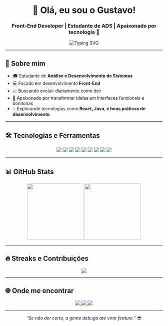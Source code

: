 <h1 align="center">👋 Olá, eu sou o Gustavo!</h1>
<h3 align="center">Front-End Developer | Estudante de ADS | Apaixonado por tecnologia 🚀</h3>

<p align="center">
  <img src="https://readme-typing-svg.demolab.com?font=Fira+Code&weight=500&size=22&pause=1000&center=true&vCenter=true&width=500&lines=Front-End+Developer;Estudante+de+ADS;Apaixonado+por+c%C3%B3digo+e+inova%C3%A7%C3%A3o;Sempre+aprendendo+e+evoluindo" alt="Typing SVG" />
</p>

---

## 🚀 Sobre mim

- 🎓 Estudante de **Análise e Desenvolvimento de Sistemas**
- 💻 Focado em desenvolvimento **Front-End**
- 📈 Buscando evoluir diariamente como dev
- 🎯 Apaixonado por transformar ideias em interfaces funcionais e bonitonas
- 💡 Explorando tecnologias como **React, Java, e boas práticas de desenvolvimento**

---

## 🛠️ Tecnologias e Ferramentas

<p align="center">
  <img src="https://img.shields.io/badge/Java-007396?style=for-the-badge&logo=java&logoColor=white"/>
  <img src="https://img.shields.io/badge/JavaScript-F7DF1E?style=for-the-badge&logo=javascript&logoColor=black"/>
  <img src="https://img.shields.io/badge/HTML5-E34F26?style=for-the-badge&logo=html5&logoColor=white"/>
  <img src="https://img.shields.io/badge/CSS3-1572B6?style=for-the-badge&logo=css3&logoColor=white"/>
  <img src="https://img.shields.io/badge/React-20232A?style=for-the-badge&logo=react&logoColor=61DAFB"/>
  <img src="https://img.shields.io/badge/TailwindCSS-06B6D4?style=for-the-badge&logo=tailwindcss&logoColor=white"/>
  <img src="https://img.shields.io/badge/Git-F05032?style=for-the-badge&logo=git&logoColor=white"/>
  <img src="https://img.shields.io/badge/GitHub-181717?style=for-the-badge&logo=github&logoColor=white"/>
  <img src="https://img.shields.io/badge/Figma-F24E1E?style=for-the-badge&logo=figma&logoColor=white"/>
</p>

---

## 📊 GitHub Stats

<p align="center">
  <img height="180em" src="https://github-readme-stats.vercel.app/api?username=GstvLuiz&show_icons=true&theme=radical&include_all_commits=true&count_private=true"/>
  <img height="180em" src="https://github-readme-stats.vercel.app/api/top-langs/?username=GstvLuiz&layout=compact&langs_count=7&theme=radical"/>
</p>

---

## 🔥 Streaks e Contribuições

<p align="center">
  <img src="https://streak-stats.demolab.com?user=GstvLuiz&theme=radical&hide_border=false"/>
</p>

---

## 🌐 Onde me encontrar

<p align="center">
  <a href="https://www.linkedin.com/in/luiz-gustavo-silva-pinheiro-4b659a20a/" target="_blank">
    <img src="https://img.shields.io/badge/LinkedIn-0A66C2?style=for-the-badge&logo=linkedin&logoColor=white"/>
  </a>
  <a href="mailto:gstvluiz40@gmail.com" target="_blank">
    <img src="https://img.shields.io/badge/Gmail-D14836?style=for-the-badge&logo=gmail&logoColor=white"/>
  </a>
  <a href="https://gstv-luiz-portfolio.vercel.app/" target="_blank">
    <img src="https://img.shields.io/badge/Portf%C3%B3lio-000?style=for-the-badge&logo=vercel&logoColor=white"/>
  </a>
</p>

---

<p align="center">
  <i>“Se não der certo, a gente debuga até virar feature.”</i> 😎
</p>

